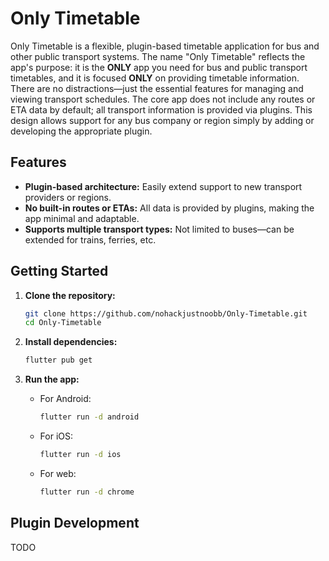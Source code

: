 # Only Timetable

Only Timetable is a flexible, plugin-based timetable application for bus and other public transport systems. The name "Only Timetable" reflects the app's purpose: it is the **ONLY** app you need for bus and public transport timetables, and it is focused **ONLY** on providing timetable information. There are no distractions—just the essential features for managing and viewing transport schedules. The core app does not include any routes or ETA data by default; all transport information is provided via plugins. This design allows support for any bus company or region simply by adding or developing the appropriate plugin.

## Features

- **Plugin-based architecture:** Easily extend support to new transport providers or regions.
- **No built-in routes or ETAs:** All data is provided by plugins, making the app minimal and adaptable.
- **Supports multiple transport types:** Not limited to buses—can be extended for trains, ferries, etc.

## Getting Started

1. **Clone the repository:**

   ```sh
   git clone https://github.com/nohackjustnoobb/Only-Timetable.git
   cd Only-Timetable
   ```

2. **Install dependencies:**

   ```sh
   flutter pub get
   ```

3. **Run the app:**

   - For Android:
     ```sh
     flutter run -d android
     ```
   - For iOS:
     ```sh
     flutter run -d ios
     ```
   - For web:
     ```sh
     flutter run -d chrome
     ```

## Plugin Development

TODO

